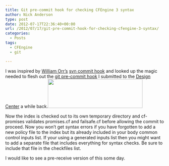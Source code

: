 ```yaml
---
title: Git pre-commit hook for checking CFEngine 3 syntax
author: Nick Anderson
type: post
date: 2012-07-17T22:36:40+00:00
url: /2012/07/17/git-pre-commit-hook-for-checking-cfengine-3-syntax/
categories:
  - Posts
tags:
  - CFEngine
  - git

---
```

I was inspired by [William Orr&#8217;s][1] [svn commit hook][2] and looked up the magic needed to flesh out the [git pre-commit hook][3] I submitted to the [Design Center][4] a while back.[<img class="aligncenter size-medium wp-image-1049" title="git_cf3" src="http://www.cmdln.org/wp-content/uploads/2012/07/git_cf3-300x92.png" alt="" width="300" height="92" srcset="http://www.cmdln.org/wp-content/uploads/2012/07/git_cf3-300x92.png 300w, http://www.cmdln.org/wp-content/uploads/2012/07/git_cf3.png 423w" sizes="(max-width: 300px) 100vw, 300px" />][5]

Now the index is checked out to its own temporary directory and cf-promises validates promises.cf and failsafe.cf before allowing the commit to proceed. Now you won&#8217;t get syntax errors if you have forgotten to add a new policy file to the index but its already included in your body common control inputs list. If your using a generated inputs list then you might want to add a separate file that includes everything for syntax checks. Be sure to include that file in the checkfiles list.

I would like to see a pre-receive version of this some day.

 [1]: http://worrbase.com
 [2]: https://cfengine.com/forum/read.php?3,26459
 [3]: https://github.com/cfengine/design-center/tree/master/tools/git-pre-commit
 [4]: https://github.com/cfengine/design-center/
 [5]: http://www.cmdln.org/wp-content/uploads/2012/07/git_cf3.png